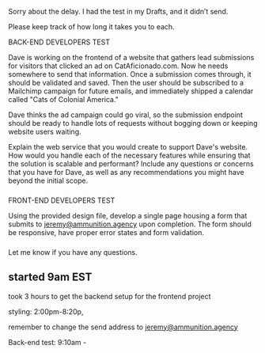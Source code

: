 Sorry about the delay. I had the test in my Drafts, and it didn’t send.

Please keep track of how long it takes you to each.

BACK-END DEVELOPERS TEST

Dave is working on the frontend of a website that gathers lead submissions for visitors that clicked an ad on CatAficionado.com. Now he needs somewhere to send that information. Once a submission comes through, it should be validated and saved. Then the user should be subscribed to a Mailchimp campaign for future emails, and immediately shipped a calendar called "Cats of Colonial America."

Dave thinks the ad campaign could go viral, so the submission endpoint should be ready to handle lots of requests without bogging down or keeping website users waiting.

Explain the web service that you would create to support Dave's website. How would you handle each of the necessary features while ensuring that the solution is scalable and performant? Include any questions or concerns that you have for Dave, as well as any recommendations you might have beyond the initial scope.

###

FRONT-END DEVELOPERS TEST

Using the provided design file, develop a single page housing a form that submits to jeremy@ammunition.agency upon completion. The form should be responsive, have proper error states and form validation.

###

Let me know if you have any questions.

## started 9am EST

took 3 hours to get the backend setup for the frontend project

styling: 2:00pm-8:20p,

remember to change the send address to jeremy@ammunition.agency

Back-end test: 9:10am - 